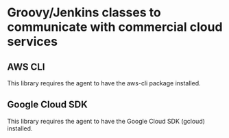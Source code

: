 # Groovy/Jenkins classes to communicate with commercial cloud services


## AWS CLI

This library requires the agent to have the aws-cli package installed.

## Google Cloud SDK

This library requires the agent to have the Google Cloud SDK (gcloud) installed.
